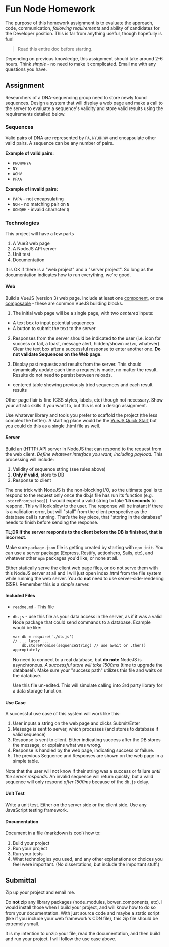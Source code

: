 # Fun Node Homework

The purpose of this homework assignment is to evaluate the approach, code, communication, _following requirements_ and ability of candidates for the Developer position. This is far from anything useful, though hopefully is fun! 

> Read this entire doc before starting.

Depending on previous knowledge, this assignment should take around 2-6 hours. Think *simple* - no need to make it complicated. Email me with any questions you have.  


## Assignment
Researchers of a DNA-sequencing group need to store newly found sequences. Design a system that will display a web page and make a call to the server to evaluate a sequence's validity and store valid results using the requirements detailed below.


### Sequences
Valid pairs of DNA are represented by `PA`, `NY`,`OH`,`WV` and encapsulate other valid pairs. A sequence can be any number of pairs.

**Example of valid pairs:**

* `PNOWVHYA`
* `NY`
* `WOHV`
* `PPAA`

**Example of invalid pairs:**

* `PAPA` - not encapsulating
* `NOH` - no matching pair on `N`
* `OONQHH` - invalid character `Q`

### Technologies

This project will have a few parts
1. A Vue3 web page
1. A NodeJS API server
3. Unit test
4. Documentation

It is OK if there is a "web project" and a "server project". So long as the documentation indicates how to run everything, we're good.

#### Web

Build a VueJS (version 3) web page. Include at least one [component](https://vuejs.org/guide/essentials/component-basics.html), or one [composable](https://vuejs.org/guide/reusability/composables.html) - these are common VueJS building blocks.

1. The initial web page will be a single page, with two *centered* inputs:

* A text box to input potential sequences
* A button to submit the text to the server

2. Responses from the server should be indicated to the user (i.e. icon for success or fail, a toast, message alert, hidden/shown `<div>`, whatever). Clear the text box after a successful response to enter another one. **Do not validate Sequences on the Web page**. 

3. Display past requests and results from the server. This should dynamically update each time a request is made, no matter the result. Results do not need to persist between reloads.
* centered table showing previously tried sequences and each result results

Other page flair is fine (CSS styles, labels, etc) though not necessary. Show your artistic skills if you want to, but this is not a design assignment.

Use whatever library and tools you prefer to scaffold the project (the less complex the better). A starting place would be the [VueJS Quick Start](https://vuejs.org/guide/quick-start.html) but you could do this as a single .html file as well.

#### Server

Build an (HTTP) API server in NodeJS that can respond to the request from the web client. *Define whatever interface you want, including payload.* This processing will include:

1. Validity of sequence string (see rules above)
1. **Only if valid**, store to DB 
1. Response to client

The one trick with NodeJS is the non-blocking I/O, so the ultimate goal is to respond to the request only once the db.js file has run its function (e.g. `.storePromise(seq)`). I would expect a valid string to take **1.5 seconds** to respond. This will look slow to the user. The response will be instant if there is a validation error, but will "stall" from the client perspective as the database call is running. That’s the key piece, that "storing in the database" needs to finish before sending the response. 

**TL;DR If the server responds to the client before the DB is finished, that is incorrect.**

Make sure `package.json` file is getting created by starting with `npm init`. You can use a server package (Express, Restify, actionhero, Sails, etc), and whatever other `npm` packages you'd like, or none at all.

Either statically serve the client web page files, or do not serve them with this NodeJS server at all and I will just open index.html from the file system while running the web server. You do **not** need to use server-side-rendering (SSR). Remember this is a *simple* server.

#### Included Files

* `readme.md` - This file

* `db.js` - use this file as your data access in the server, as if it was a valid Node package that could send commands to a database. Example would be like:

    ```
    var db = require('./db.js')
    // ... later ...
        db.storePromise(sequenceString) // use await or .then() appropiately
    ```
     No need to connect to a real database, but **do note** NodeJS is asynchronous. _A successful store will take 1500ms_ (time to upgrade the database!). Make sure your "success path" utilizes this file and waits on the database. 

    Use this file un-edited. This will simulate calling into 3rd party library for a data storage function.


#### Use Case

A successful use case of this system will work like this:

1. User inputs a string on the web page and clicks Submit/Enter
2. Message is sent to server, which processes (and stores to database if valid sequence)
3. Response is sent to client. Either indicating success after the DB stores the message, or explains what was wrong.
4. Response is handled by the web page, indicating success or failure.
5. The previous Sequence and Responses are shown on the web page in a simple table.

Note that the user will not know if their string was a success or failure _until the server responds_. An invalid sequence will return quickly, but a valid sequence will only respond *after 1500ms* because of the `db.js` delay.

#### Unit Test

Write a unit test. Either on the server side or the client side. Use any JavaScript testing framework.


#### Documentation

Document in a file (markdown is cool) how to:

1. Build your project
2. Run your project
3. Run your tests
3. What technologies you used, and any other explanations or choices you feel were important. (No dissertations, but include the important stuff.)


## Submittal

Zip up your project and email me.

Do **not** zip any library packages (node_modules, bower_components, etc). I would install those when I build your project, and will know how to do so from your documentation. With just source code and maybe a static script (like if you include your web framework's CDN file), this zip file should be extremely small.

It is my intention to unzip your file, read the documentation, and then build and run your project. I will follow the use case above.
